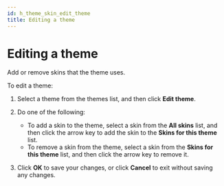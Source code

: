 ```yaml
---
id: h_theme_skin_edit_theme
title: Editing a theme
---
```


# Editing a theme


Add or remove skins that the theme uses.

To edit a theme:

1.  Select a theme from the themes list, and then click **Edit theme**.

2.  Do one of the following:

    -   To add a skin to the theme, select a skin from the **All skins** list, and then click the arrow key to add the skin to the **Skins for this theme** list.
    -   To remove a skin from the theme, select a skin from the **Skins for this theme** list, and then click the arrow key to remove it.
    
3.  Click **OK** to save your changes, or click **Cancel** to exit without saving any changes.


